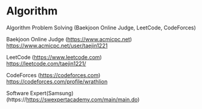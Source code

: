 # Algorithm
Algorithm Problem Solving (Baekjoon Online Judge, LeetCode, CodeForces)

Baekjoon Online Judge (https://www.acmicpc.net) <br>
https://www.acmicpc.net/user/taejin1221

LeetCode (https://www.leetcode.com) <br>
https://leetcode.com/taejin1221/

CodeForces (https://codeforces.com) <br>
https://codeforces.com/profile/wrathlion

Software Expert(Samsung) (https://https://swexpertacademy.com/main/main.do) <br />
